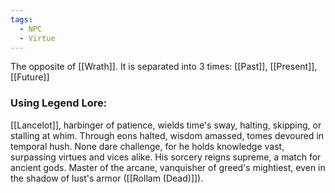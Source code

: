 ```yaml
---
tags:
  - NPC
  - Virtue
---
```

The opposite of [[Wrath]]. It is separated into 3 times: [[Past]], [[Present]], [[Future]]

### Using Legend Lore:

[[Lancelot]], harbinger of patience, wields time's sway, halting, skipping, or stalling at whim. Through eons halted, wisdom amassed, tomes devoured in temporal hush. None dare challenge, for he holds knowledge vast, surpassing virtues and vices alike. His sorcery reigns supreme, a match for ancient gods. Master of the arcane, vanquisher of greed's mightiest, even in the shadow of lust's armor ([[Rollam (Dead)]]).

